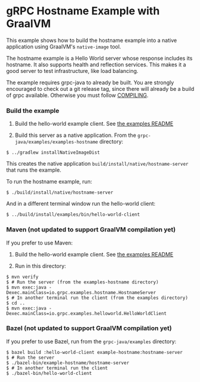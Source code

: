 gRPC Hostname Example with GraalVM
==================================

This example shows how to build the hostname example into a native application
using GraalVM's `native-image` tool.

The hostname example is a Hello World server whose response includes its
hostname. It also supports health and reflection services. This makes it a good
server to test infrastructure, like load balancing.

The example requires grpc-java to already be built. You are strongly encouraged
to check out a git release tag, since there will already be a build of grpc
available. Otherwise you must follow [COMPILING](../../COMPILING.md).

### Build the example

1. Build the hello-world example client. See [the examples README](../README.md)

2. Build this server as a native application. From the `grpc-java/examples/examples-hostname` directory:
```
$ ../gradlew installNativeImageDist
```

This creates the native application `build/install/native/hostname-server` that
runs the example.

To run the hostname example, run:

```
$ ./build/install/native/hostname-server
```

And in a different terminal window run the hello-world client:

```
$ ../build/install/examples/bin/hello-world-client
```

### Maven (not updated to support GraalVM compilation yet)

If you prefer to use Maven:
1. Build the hello-world example client. See [the examples README](../README.md)

2. Run in this directory:
```
$ mvn verify
$ # Run the server (from the examples-hostname directory)
$ mvn exec:java -Dexec.mainClass=io.grpc.examples.hostname.HostnameServer
$ # In another terminal run the client (from the examples directory)
$ cd ..
$ mvn exec:java -Dexec.mainClass=io.grpc.examples.helloworld.HelloWorldClient
```

### Bazel (not updated to support GraalVM compilation yet)

If you prefer to use Bazel, run from the `grpc-java/examples` directory:
```
$ bazel build :hello-world-client example-hostname:hostname-server
$ # Run the server
$ ./bazel-bin/example-hostname/hostname-server
$ # In another terminal run the client
$ ./bazel-bin/hello-world-client
```
